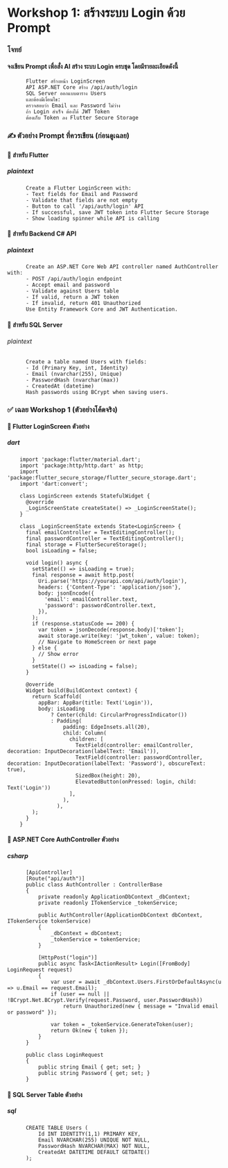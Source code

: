# Workshop 1: สร้างระบบ Login ด้วย Prompt
###  โจทย์
####    จงเขียน Prompt เพื่อสั่ง AI สร้าง ระบบ Login ครบชุด โดยมีรายละเอียดดังนี้
          Flutter สร้างหน้า LoginScreen
          API ASP.NET Core สร้าง /api/auth/login
          SQL Server ออกแบบตาราง Users
          และต้องมีเงื่อนไข:
          ตรวจสอบว่า Email และ Password ไม่ว่าง
          ถ้า Login สำเร็จ ต้องได้ JWT Token
          ต้องเก็บ Token ลง Flutter Secure Storage

###  ✍️ ตัวอย่าง Prompt ที่ควรเขียน (ก่อนดูเฉลย)
####  🔹 สำหรับ Flutter
#####    plaintext
          Create a Flutter LoginScreen with:
          - Text fields for Email and Password
          - Validate that fields are not empty
          - Button to call '/api/auth/login' API
          - If successful, save JWT token into Flutter Secure Storage
          - Show loading spinner while API is calling
####  🔹 สำหรับ Backend C# API
#####    plaintext
          Create an ASP.NET Core Web API controller named AuthController with:
          - POST /api/auth/login endpoint
          - Accept email and password
          - Validate against Users table
          - If valid, return a JWT token
          - If invalid, return 401 Unauthorized
          Use Entity Framework Core and JWT Authentication.
####   🔹 สำหรับ SQL Server
######    plaintext
          Create a table named Users with fields:
          - Id (Primary Key, int, Identity)
          - Email (nvarchar(255), Unique)
          - PasswordHash (nvarchar(max))
          - CreatedAt (datetime)
          Hash passwords using BCrypt when saving users.
###  ✅ เฉลย Workshop 1 (ตัวอย่างโค้ดจริง)
####  🔸 Flutter LoginScreen ตัวอย่าง
#####  dart
        import 'package:flutter/material.dart';
        import 'package:http/http.dart' as http;
        import 'package:flutter_secure_storage/flutter_secure_storage.dart';
        import 'dart:convert';
        
        class LoginScreen extends StatefulWidget {
          @override
          _LoginScreenState createState() => _LoginScreenState();
        }
        
        class _LoginScreenState extends State<LoginScreen> {
          final emailController = TextEditingController();
          final passwordController = TextEditingController();
          final storage = FlutterSecureStorage();
          bool isLoading = false;
        
          void login() async {
            setState(() => isLoading = true);
            final response = await http.post(
              Uri.parse('https://yourapi.com/api/auth/login'),
              headers: {'Content-Type': 'application/json'},
              body: jsonEncode({
                'email': emailController.text,
                'password': passwordController.text,
              }),
            );
            if (response.statusCode == 200) {
              var token = jsonDecode(response.body)['token'];
              await storage.write(key: 'jwt_token', value: token);
              // Navigate to HomeScreen or next page
            } else {
              // Show error
            }
            setState(() => isLoading = false);
          }
        
          @override
          Widget build(BuildContext context) {
            return Scaffold(
              appBar: AppBar(title: Text('Login')),
              body: isLoading
                  ? Center(child: CircularProgressIndicator())
                  : Padding(
                      padding: EdgeInsets.all(20),
                      child: Column(
                        children: [
                          TextField(controller: emailController, decoration: InputDecoration(labelText: 'Email')),
                          TextField(controller: passwordController, decoration: InputDecoration(labelText: 'Password'), obscureText: true),
                          SizedBox(height: 20),
                          ElevatedButton(onPressed: login, child: Text('Login'))
                        ],
                      ),
                    ),
            );
          }
        }
####  🔸 ASP.NET Core AuthController ตัวอย่าง
#####    csharp
          [ApiController]
          [Route("api/auth")]
          public class AuthController : ControllerBase
          {
              private readonly ApplicationDbContext _dbContext;
              private readonly ITokenService _tokenService;
          
              public AuthController(ApplicationDbContext dbContext, ITokenService tokenService)
              {
                  _dbContext = dbContext;
                  _tokenService = tokenService;
              }
          
              [HttpPost("login")]
              public async Task<IActionResult> Login([FromBody] LoginRequest request)
              {
                  var user = await _dbContext.Users.FirstOrDefaultAsync(u => u.Email == request.Email);
                  if (user == null || !BCrypt.Net.BCrypt.Verify(request.Password, user.PasswordHash))
                      return Unauthorized(new { message = "Invalid email or password" });
          
                  var token = _tokenService.GenerateToken(user);
                  return Ok(new { token });
              }
          }
          
          public class LoginRequest
          {
              public string Email { get; set; }
              public string Password { get; set; }
          }
####  🔸 SQL Server Table ตัวอย่าง
#####    sql
          CREATE TABLE Users (
              Id INT IDENTITY(1,1) PRIMARY KEY,
              Email NVARCHAR(255) UNIQUE NOT NULL,
              PasswordHash NVARCHAR(MAX) NOT NULL,
              CreatedAt DATETIME DEFAULT GETDATE()
          );

